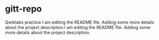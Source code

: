 # gitt-repo
Qwiklabs practice
I am editing the README file. Adding some more details about the project description.I am editing the README file. Adding some more details about the project description.
